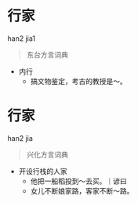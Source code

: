 # 行家
han2 jia1
> 东台方言词典
- 内行
  - 搞文物鉴定，考古的教授是～。

# 行家
han2 jia
> 兴化方言词典
- 开设行栈的人家
  - 他把一船稻投到～去买。｜谚曰
  - 女儿不断娘家路，客家不断～路。
